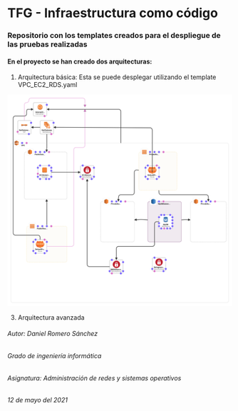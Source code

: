 # TFG - Infraestructura como código

### Repositorio con los templates creados para el despliegue de las pruebas realizadas
#### En el proyecto se han creado dos arquitecturas:

1. Arquitectura básica:
Esta se puede desplegar utilizando el template VPC_EC2_RDS.yaml 

![Alt text](/images/Arquitectura-A.png?raw=true "Arquitectura básica")

3. Arquitectura avanzada


###### Autor: Daniel Romero Sánchez
###### Grado de ingeniería informática
###### Asignatura: Administración de redes y sistemas operativos
###### 12 de mayo del 2021
